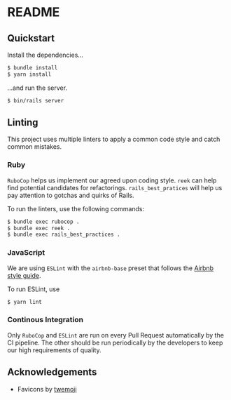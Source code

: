 # README

## Quickstart

Install the dependencies...

```sh
$ bundle install
$ yarn install
```

...and run the server.

```sh
$ bin/rails server
```

## Linting

This project uses multiple linters to apply a common code style and catch common mistakes.

### Ruby

`RuboCop` helps us implement our agreed upon coding style. `reek` can help find potential candidates for refactorings. `rails_best_pratices` will help us pay attention to gotchas and quirks of Rails.

To run the linters, use the following commands:

```sh
$ bundle exec rubocop .
$ bundle exec reek .
$ bundle exec rails_best_practices .
```

### JavaScript

We are using `ESLint` with the `airbnb-base` preset that follows the [Airbnb style guide](https://github.com/airbnb/javascript).

To run ESLint, use

```sh
$ yarn lint
```

### Continous Integration

Only `RuboCop` and `ESLint` are run on every Pull Request automatically by the CI pipeline. The other should be run periodically by the developers to keep our high requirements of quality.



## Acknowledgements

+ Favicons by [twemoji](https://twemoji.twitter.com/)
